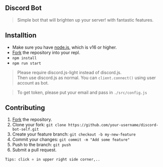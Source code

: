 ## Discord Bot
> Simple bot that will brighten up your server! with fantastic features.

## Installtion
- Make sure you have [node.js](https://nodejs.org/en/), which is v16 or higher.
- [Fork](https://replit.com/github/lazuee/discord-bot-self) the repository into your repl.
- `npm install`
- `npm run start`

> Please require discord.js-light instead of discord.js.  
Then use discord.js as normal. You can `client.connect()` using user account as bot.

> To get token, please put your email and pass in `./src/config.js`

## Contributing
1.  [Fork](https://github.com/lazuee/discord-bot-self/fork) the repository.
2.  Clone your fork:  `git clone https://github.com/your-username/discord-bot-self.git`
3.  Create your feature branch:  `git checkout -b my-new-feature`
4.  Commit your changes:  `git commit -m "Add some feature"`
5.  Push to the branch:  `git push`
6.  Submit a pull request.


`Tips: click ⭐ in upper right side corner,..`